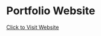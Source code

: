 # Portfolio Website
[Click to Visit Website](https://github.com/user/repo/blob/branch/other_file.md)

